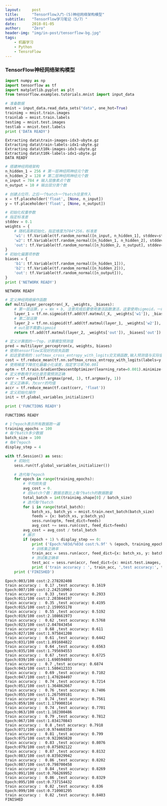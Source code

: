 ```yaml
---
layout:     post
title:      "TensorFlow入门-(5)神经网络架构模型"
subtitle:   "TensorFlow学习笔记（5/7）"
date:       2018-01-05
author:     "Zero"
header-img: "img/in-post/tensorflow-bg.jpg"
tags:
    - 机器学习
    - Python
    - TensroFlow
---
```


### TensorFlow神经网络架构模型


```python
import numpy as np
import tensorflow as tf
import matplotlib.pyplot as plt
from tensorflow.examples.tutorials.mnist import input_data
```


```python
# 准备数据
mnist = input_data.read_data_sets("data", one_hot=True)
trainimg = mnist.train.images
trainlab = mnist.train.labels
testimg = mnist.test.images
testlab = mnist.test.labels
print ('DATA READY')
```

    Extracting data\train-images-idx3-ubyte.gz
    Extracting data\train-labels-idx1-ubyte.gz
    Extracting data\t10k-images-idx3-ubyte.gz
    Extracting data\t10k-labels-idx1-ubyte.gz
    DATA READY



```python
# 搭建神经网络架构
n_hidden_1 = 256 # 第一层神经网神经元个数
n_hidden_2 = 128 # 第二层神经网神经元个数
n_input = 784 # 输入层像素点个数
n_output = 10 # 输出层分类个数

# 创建占位符，之后一个batch一个batch往里传入
x = tf.placeholder('float', [None, n_input])
y = tf.placeholder('float', [None, n_output])

# 初始化权重参数
# 指定标准差
stddev = 0.1
weights = {
    # 随机高斯初始化，指定维度为784*256，标准差
    'w1': tf.Variable(tf.random_normal([n_input, n_hidden_1], stddev=stddev)),
    'w2': tf.Variable(tf.random_normal([n_hidden_1, n_hidden_2], stddev=stddev)),
    'out': tf.Variable(tf.random_normal([n_hidden_2, n_output], stddev=stddev)),
}
# 初始化偏置项参数
biases = {
    'b1': tf.Variable(tf.random_normal([n_hidden_1])),
    'b2': tf.Variable(tf.random_normal([n_hidden_2])),
    'out': tf.Variable(tf.random_normal([n_output])),
}
print ('NETWORK READY')
```

    NETWORK READY



```python
# 定义神经网络操作函数
def multilayer_perceptron(_X, _weights, _biases):
    # 第一层运算，y = Wx + b, 注意完成后要使用激活函数激活，这里使用sigmoid，一般用ReLU
    layer_1 = tf.nn.sigmoid(tf.add(tf.matmul(_X, _weights['w1']), _biases['b1']))
    # 第二层运算
    layer_2 = tf.nn.sigmoid(tf.add(tf.matmul(layer_1, _weights['w2']), _biases['b2']))
    # out层不需要sigmoid
    return tf.add(tf.matmul(layer_2, _weights['out']), _biases['out'])

# 定义计算图的一个op，计算模型预测值
pred = multilayer_perceptron(x, weights, biases)
# 使用tensorflow实现好的损失函数
# 如这里使用的：softmax_cross_entropy_with_logits交叉熵函数,输入预测值与实际值
cost = tf.reduce_mean(tf.nn.softmax_cross_entropy_with_logits(labels=y, logits=pred))
# 使用梯度下降优化器最小化误差，指定学习率为0.001
optm = tf.train.GradientDescentOptimizer(learning_rate=0.001).minimize(cost)
# 定义参数用于对比是否需预测正确
corr = tf.equal(tf.argmax(pred, 1), tf.argmax(y, 1))
# 定义正确率，为corr的均值
accr = tf.reduce_mean(tf.cast(corr, 'float'))
# 定义初始化操作
init = tf.global_variables_initializer()

print ('FUNCTIONS READY')
```

    FUNCTIONS READY



```python
# 1个epoch表示所有数据跑一遍
training_epochs = 100
# 每个batch多少数据
batch_size = 100
# 每4个epoch
display_step = 4

with tf.Session() as sess:
    # 初始化
    sess.run(tf.global_variables_initializer())

    # 迭代每个epoch
    for epoch in range(training_epochs):
        # 平均损失值
        avg_cost = 0.
        # 总batch个数：数据总数比上每个batch的数据数量
        total_batch = int(trainimg.shape[0] / batch_size)
        # 迭代每个batch
        for i in range(total_batch):
            batch_xs, batch_ys = mnist.train.next_batch(batch_size)
            feeds = {x: batch_xs, y:batch_ys}
            sess.run(optm, feed_dict=feeds)
            avg_cost += sess.run(cost, feed_dict=feeds)
        avg_cost = avg_cost / total_batch
        # 展示
        if (epoch + 1) % display_step == 0:
            print ('Epoch:%03d/%03d cost:%.9f' % (epoch, training_epochs, avg_cost))
            # 训练集正确率
            train_acc = sess.run(accr, feed_dict={x: batch_xs, y: batch_ys})
            # 测试集正确率
            test_acc = sess.run(accr, feed_dict={x: mnist.test.images, y: mnist.test.labels})
            print ('train accuracy : ', train_acc, ',test accuracy:', test_acc)
    print ('FINISHED')
```

    Epoch:003/100 cost:2.278202408
    train accuracy :  0.17 ,test accuracy: 0.1619
    Epoch:007/100 cost:2.242510963
    train accuracy :  0.33 ,test accuracy: 0.2933
    Epoch:011/100 cost:2.203844197
    train accuracy :  0.35 ,test accuracy: 0.4195
    Epoch:015/100 cost:2.159955178
    train accuracy :  0.55 ,test accuracy: 0.5192
    Epoch:019/100 cost:2.108661973
    train accuracy :  0.62 ,test accuracy: 0.5768
    Epoch:023/100 cost:2.047843454
    train accuracy :  0.68 ,test accuracy: 0.611
    Epoch:027/100 cost:1.975841208
    train accuracy :  0.61 ,test accuracy: 0.6442
    Epoch:031/100 cost:1.891604822
    train accuracy :  0.64 ,test accuracy: 0.6563
    Epoch:035/100 cost:1.795694553
    train accuracy :  0.67 ,test accuracy: 0.6725
    Epoch:039/100 cost:1.690594893
    train accuracy :  0.7 ,test accuracy: 0.6874
    Epoch:043/100 cost:1.580412333
    train accuracy :  0.69 ,test accuracy: 0.7102
    Epoch:047/100 cost:1.470284497
    train accuracy :  0.74 ,test accuracy: 0.7214
    Epoch:051/100 cost:1.364862667
    train accuracy :  0.76 ,test accuracy: 0.7406
    Epoch:055/100 cost:1.267509181
    train accuracy :  0.74 ,test accuracy: 0.7561
    Epoch:059/100 cost:1.179900314
    train accuracy :  0.74 ,test accuracy: 0.7701
    Epoch:063/100 cost:1.102300486
    train accuracy :  0.79 ,test accuracy: 0.7812
    Epoch:067/100 cost:1.034170843
    train accuracy :  0.8 ,test accuracy: 0.7918
    Epoch:071/100 cost:0.974460358
    train accuracy :  0.81 ,test accuracy: 0.799
    Epoch:075/100 cost:0.922065820
    train accuracy :  0.83 ,test accuracy: 0.8076
    Epoch:079/100 cost:0.875892122
    train accuracy :  0.87 ,test accuracy: 0.8132
    Epoch:083/100 cost:0.835029942
    train accuracy :  0.86 ,test accuracy: 0.8202
    Epoch:087/100 cost:0.798700458
    train accuracy :  0.84 ,test accuracy: 0.8269
    Epoch:091/100 cost:0.766269952
    train accuracy :  0.86 ,test accuracy: 0.8329
    Epoch:095/100 cost:0.737154432
    train accuracy :  0.82 ,test accuracy: 0.836
    Epoch:099/100 cost:0.710901295
    train accuracy :  0.82 ,test accuracy: 0.8403
    FINISHED
